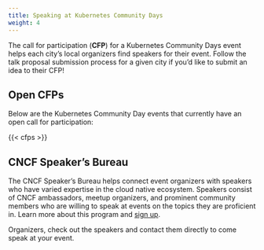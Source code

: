 ```yaml
---
title: Speaking at Kubernetes Community Days
weight: 4
---
```


The call for participation (**CFP**) for a Kubernetes Community Days event helps each city’s local organizers find speakers for their event. Follow the talk proposal submission process for a given city if you’d like to submit an idea to their CFP!

## Open CFPs

Below are the Kubernetes Community Day events that currently have an open call for participation:

{{< cfps >}}

## CNCF Speaker’s Bureau

The CNCF Speaker’s Bureau helps connect event organizers with speakers who have varied expertise in the cloud native ecosystem. Speakers consist of CNCF ambassadors, meetup organizers, and prominent community members who are willing to speak at events on the topics they are proficient in. Learn more about this program and [sign up](https://www.cncf.io/speakers/).

Organizers, check out the speakers and contact them directly to come speak at your event.
